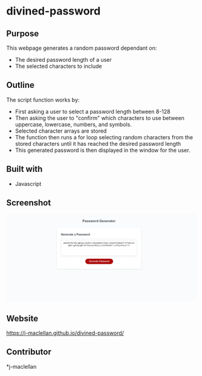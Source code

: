 # divined-password


## Purpose
This webpage generates a random password dependant on:
* The desired password length of a user
* The selected characters to include

## Outline
The script function works by:
* First asking a user to select a password length between 8-128
* Then asking the user to "confirm" which characters to use between uppercase, lowercase, numbers, and symbols.
* Selected character arrays are stored 
* The function then runs a for loop selecting random characters from the stored characters until it has reached the desired password length
* This generated password is then displayed in the window for the user.

## Built with 
* Javascript

## Screenshot
![This is the page](./assets/images/README.jpg)

## Website
https://j-maclellan.github.io/divined-password/

## Contributor
*j-maclellan
